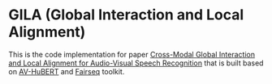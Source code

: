 # GILA (Global Interaction and Local Alignment)

This is the code implementation for paper [Cross-Modal Global Interaction and Local Alignment for Audio-Visual Speech Recognition](https://arxiv.org/abs/2305.09212) that is built based on [AV-HuBERT](https://github.com/facebookresearch/av_hubert) and [Fairseq](https://github.com/facebookresearch/fairseq) toolkit.
